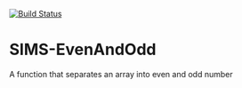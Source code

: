 [![Build Status](https://travis-ci.org/kevinejiro/SIMS-EvenAndOdd.svg?branch=master)](https://travis-ci.org/kevinejiro/SIMS-EvenAndOdd)

# SIMS-EvenAndOdd

A function that separates an array into even and odd number
